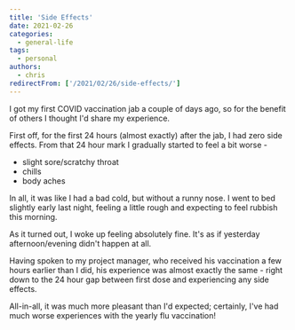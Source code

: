 ```yaml
---
title: 'Side Effects'
date: 2021-02-26
categories:
  - general-life
tags:
  - personal
authors:
  - chris
redirectFrom: ['/2021/02/26/side-effects/']
---
```


I got my first COVID vaccination jab a couple of days ago, so for the benefit of others I thought I'd share my experience.

First off, for the first 24 hours (almost exactly) after the jab, I had zero side effects. From that 24 hour mark I gradually started to feel a bit worse -

- slight sore/scratchy throat
- chills
- body aches

In all, it was like I had a bad cold, but without a runny nose. I went to bed slightly early last night, feeling a little rough and expecting to feel rubbish this morning.

As it turned out, I woke up feeling absolutely fine. It's as if yesterday afternoon/evening didn't happen at all.

Having spoken to my project manager, who received his vaccination a few hours earlier than I did, his experience was almost exactly the same - right down to the 24 hour gap between first dose and experiencing any side effects.

All-in-all, it was much more pleasant than I'd expected; certainly, I've had much worse experiences with the yearly flu vaccination!
